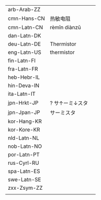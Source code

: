 | | | |
|-|-|-|
| arb-Arab-ZZ |  |  |
| cmn-Hans-CN | 热敏电阻 |  |
| cmn-Latn-CN | rèmǐn diànzǔ |  |
| dan-Latn-DK |  |  |
| deu-Latn-DE | Thermistor |  |
| eng-Latn-US | thermistor |  |
| fin-Latn-FI |  |  |
| fra-Latn-FR |  |  |
| heb-Hebr-IL |  |  |
| hin-Deva-IN |  |  |
| ita-Latn-IT |  |  |
| jpn-Hrkt-JP | ? サ↑ーミ↓スタ |  |
| jpn-Jpan-JP | サーミスタ |  |
| kor-Hang-KR |  |  |
| kor-Kore-KR |  |  |
| nld-Latn-NL |  |  |
| nob-Latn-NO |  |  |
| por-Latn-PT |  |  |
| rus-Cyrl-RU |  |  |
| spa-Latn-ES |  |  |
| swe-Latn-SE |  |  |
| zxx-Zsym-ZZ |  |  |
|  |  |  |

